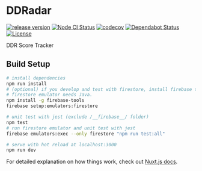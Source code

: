 # DDRadar

[![release version](https://img.shields.io/github/v/release/ddradar/ddradar "release version")](https://ddradar.app/)
[![Node CI Status](https://github.com/ddradar/ddradar/workflows/Node%20CI/badge.svg "Node CI Status")](https://github.com/ddradar/ddradar/actions?query=workflow%3A%22Node+CI%22)
[![codecov](https://codecov.io/gh/ddradar/ddradar/branch/master/graph/badge.svg)](https://codecov.io/gh/ddradar/ddradar)
[![Dependabot Status](https://api.dependabot.com/badges/status?host=github&repo=ddradar/ddradar)](https://dependabot.com)
[![License](https://img.shields.io/github/license/ddradar/ddradar)](LICENSE)

DDR Score Tracker

## Build Setup

``` bash
# install dependencies
npm run install
# (optional) if you develop and test with firestore, install firebase tool.
# firestore emulator needs Java.
npm install -g firebase-tools
firebase setup:emulators:firestore

# unit test with jest (exclude /__firebase__/ folder)
npm test
# run firestore emulator and unit test with jest
firebase emulators:exec --only firestore "npm run test:all"

# serve with hot reload at localhost:3000
npm run dev
```

For detailed explanation on how things work, check out [Nuxt.js docs](https://nuxtjs.org).
